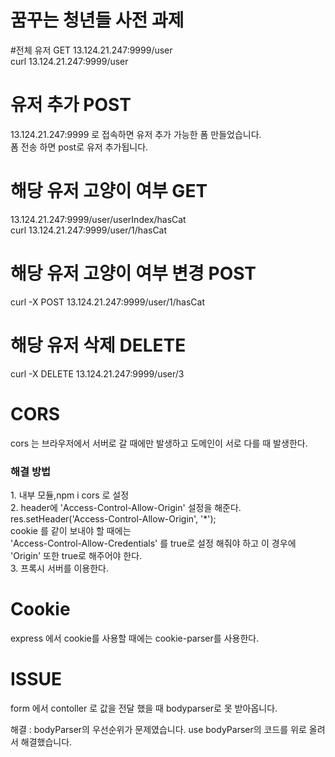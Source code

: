# 꿈꾸는 청년들 사전 과제


#전체 유저 GET 
13.124.21.247:9999/user<br>
curl 13.124.21.247:9999/user

# 유저 추가 POST
13.124.21.247:9999 로 접속하면 유저 추가 가능한 폼 만들었습니다.<br>
폼 전송 하면 post로 유저 추가됩니다.

# 해당 유저 고양이 여부 GET
13.124.21.247:9999/user/userIndex/hasCat<br>
curl 13.124.21.247:9999/user/1/hasCat

# 해당 유저 고양이 여부 변경 POST
curl -X POST 13.124.21.247:9999/user/1/hasCat

# 해당 유저 삭제 DELETE
curl -X DELETE 13.124.21.247:9999/user/3

# CORS
cors 는 브라우저에서 서버로 갈 때에만 발생하고 도메인이 서로 다를 때 발생한다.
<h3>해결 방법</h3>
1. 내부 모듈,npm i cors 로 설정<br>
2. header에 'Access-Control-Allow-Origin' 설정을 해준다.<br>
   res.setHeader('Access-Control-Allow-Origin', '*');<br>
   cookie 를 같이 보내야 할 때에는<br>
   'Access-Control-Allow-Credentials' 를 true로 설정 해줘야 하고 이 경우에<br>
   'Origin' 또한 true로 해주어야 한다.<br>
3. 프록시 서버를 이용한다.


# Cookie
express 에서 cookie를 사용할 때에는 cookie-parser를 사용한다.


# ISSUE
form 에서 contoller 로 값을 전달 했을 때 bodyparser로 못 받아옵니다.<br>

해결 : bodyParser의 우선순위가 문제였습니다. use bodyParser의 코드를 위로 올려서 해결했습니다.
